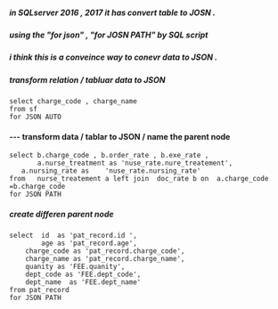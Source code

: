 ##### in SQLserver 2016 , 2017 it has convert table to JOSN .
##### using the "for json" , "for JOSN PATH" by SQL script 

##### i think this is a conveince way to conevr data to JSON . 


>><note1>
##### transform relation /  tabluar data to JSON 
    
    select charge_code , charge_name 
    from sf 
    for JSON AUTO 



>><note2>
#### --- transform data / tablar to JSON / name the parent node  
    select b.charge_code , b.order_rate , b.exe_rate , 
           a.nurse_treatment as 'nuse_rate.nure_treatement', 
	   a.nursing_rate as    'nuse_rate.nursing_rate'
    from   nurse_treatement a left join  doc_rate b on  a.charge_code =b.charge_code  
    for JSON PATH 

>><note3 >
##### create differen parent node 

    select  id  as 'pat_record.id ', 
            age as 'pat_record.age',  
	    charge_code as 'pat_record.charge_code', 
	    charge_name as 'pat_record.charge_name', 
	    quanity as 'FEE.quanity', 
	    dept_code as 'FEE.dept_code', 
	    dept_name  as 'FEE.dept_name'
    from pat_record
    for JSON PATH 



